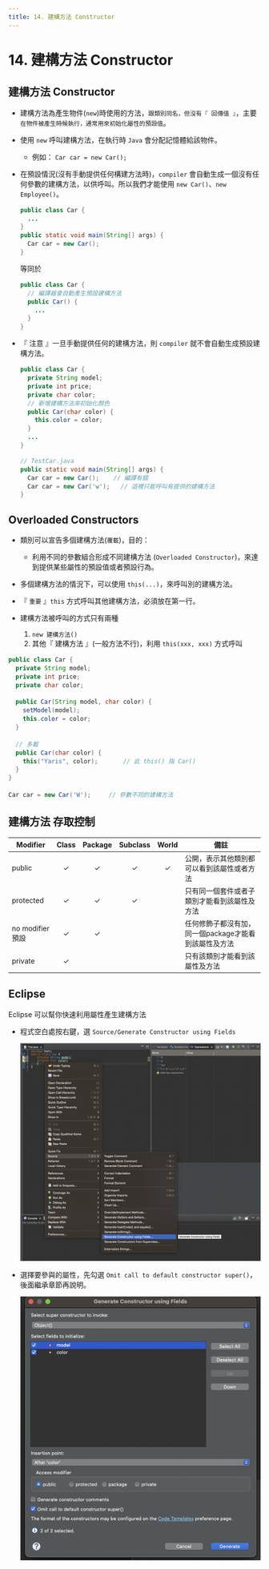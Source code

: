 ```yaml
---
title: 14. 建構方法 Constructor
---
```


# 14. 建構方法 Constructor
## 建構方法 Constructor
  - 建構方法為產生物件(`new`)時使用的方法，`跟類別同名，但沒有『 回傳值 』`，主要 `在物件被產生時候執行，通常用來初始化屬性的預設值`。
  - 使用 `new` 呼叫建構方法，在執行時 `Java` 會分配記憶體給該物件。
    - 例如： `Car car = new Car();`
  - 在預設情況(沒有手動提供任何構建方法時)，`compiler` 會自動生成一個沒有任何參數的建構方法，以供呼叫。所以我們才能使用 `new Car()`、`new Employee()`。

    ```java
    public class Car {
      ...
    }
    public static void main(String[] args) {
      Car car = new Car();
    }
    ```
    等同於
    ```java
    public class Car {
      // 編譯器會自動產生預設建構方法
      public Car() {
        ...
      }
    }
    ```

  - 『 注意 』一旦手動提供任何的建構方法，則 `compiler` 就不會自動生成預設建構方法。
    ```java
    public class Car {
      private String model;
      private int price;
      private char color;
      // 新增建構方法來初始化顏色
      public Car(char color) {
        this.color = color;
      }
      ...
    }
    ```
    ```java
    // TestCar.java
    public static void main(String[] args) {
      Car car = new Car();    // 編譯有錯
      Car car = new Car('w');   // 這裡只能呼叫有提供的建構方法
    }
    ```

## Overloaded Constructors
  - 類別可以宣告多個建構方法(`覆載`)，目的：
    - 利用不同的參數組合形成不同建構方法 (`Overloaded Constructor`)，來達到提供某些屬性的預設值或者預設行為。

  - 多個建構方法的情況下，可以使用 `this(...)`，來呼叫別的建構方法。

  - 『 `重要` 』`this` 方式呼叫其他建構方法，必須放在第一行。

  - 建構方法被呼叫的方式只有兩種
    1. `new 建構方法()`
    2. 其他『 建構方法 』(一般方法不行)，利用 `this(xxx, xxx)` 方式呼叫

  ```java
  public class Car {
    private String model;
    private int price;
    private char color;

    public Car(String model, char color) {
      setModel(model);
      this.color = color;
    }

    // 多載
    public Car(char color) {
      this("Yaris", color);       // 此 this() 指 Car()
    }
  }

  Car car = new Car('W');     // 參數不同的建構方法
  ```

## 建構方法 存取控制
  | Modifier         | Class | Package | Subclass | World | 備註                                            |
  |------------------|:-----:|:-------:|:--------:|:-----:|-------------------------------------------------|
  | public           |   ✓   |    ✓    |    ✓     |   ✓   | 公開，表示其他類別都可以看到該屬性或者方法             |
  | protected        |   ✓   |    ✓    |    ✓     |       | 只有同一個套件或者子類別才能看到該屬性及方法           |
  | no modifier 預設  |   ✓   |    ✓    |          |       | 任何修飾子都沒有加，同一個package才能看到該屬性及方法  |
  | private          |   ✓   |         |          |       | 只有該類別才能看到該屬性及方法                       |

## Eclipse
  Eclipse 可以幫你快速利用屬性產生建構方法

  - 程式空白處按右鍵，選 `Source/Generate Constructor using Fields`

    ![edu-chapter-14-1](/edu/edu-chapter-14-1.png)

  - 選擇要參與的屬性，先勾選 `Omit call to default constructor super()`，後面繼承章節再說明。

    ![edu-chapter-14-2](/edu/edu-chapter-14-2.png)